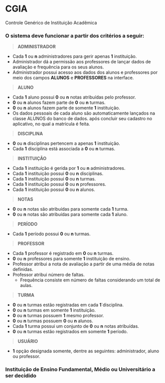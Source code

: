 # CGIA
Controle Genérico de Instituição Acadêmica

### O sistema deve funcionar a partir dos critérios a seguir:

> **ADMINISTRADOR**  
  - Cada **1** ou **n** administradores para gerir apenas **1** instituição.
  - Administrador dá a permissão aos professores de lançar dados de avaliação e frequência para os seus alunos.
  - Administrador possui acesso aos dados dos alunos e professores por meio dos campos **ALUNOS** e **PROFESSORES** na interface.

> **ALUNO**
  - Cada **1** aluno possui **0** ou **n** notas atribuídas pelo professor.
  - **0** ou **n** alunos fazem parte de **0** ou **n** turmas.
  - **0** ou **n** alunos fazem parte de somente **1** instituição.
  - Os dados pessoais de cada aluno são automaticamente lançados na classe ALUNOS do banco de dados.
  após concluir seu cadastro no aplicativo, no qual a matrícula é feita.
  
> **DISCIPLINA**
  - **0** ou **n** disciplinas pertencem a apenas **1** instituição.
  - Cada **1** disciplina está associada a **0** ou **n** turmas.
  
> **INSTITUIÇÃO**
  - Cada **1** instituição é gerida por **1** ou **n** administradores.
  - Cada **1** instituição possui **0** ou **n** disciplinas.
  - Cada **1** instituição possui **0** ou **n** turmas.
  - Cada **1** instituição possui **0** ou **n** professores.
  - Cada **1** instituição possui **0** ou **n** alunos.
  
> **NOTAS**
  - **0** ou **n** notas são atribuídas para somente cada **1** turma.
  - **0** ou **n** notas são atribuídas para somente cada **1** aluno.
  
> **PERÍODO**
  - Cada **1** período possui **0** ou **n** turmas.
 
> **PROFESSOR**
  - Cada **1** professor é registrado em **0** ou **n** turmas.
  - **0** ou **n** professores para somente **1** instituição de ensino.
  - Professor atribui a nota de avaliação a partir de uma média de notas definidas.
  - Professor atribui número de faltas.
    - Frequência consiste em número de faltas considerando um total de aulas.

> **TURMA**
  - **0** ou **n** turmas estão registradas em cada **1**`disciplina.
  - **0** ou **n** turmas em somente **1** instituição.
  - **0** ou **n** turmas possuem **1** mesmo professor.
  - **0** ou **n** turmas possuem **0** ou **n** alunos.
  - Cada **1** turma possui um conjunto de **0** ou **n** notas atribuídas.
  - **0** ou **n** turmas estão registrados em somente **1** período.
  
> **USUÁRIO**
  - **1** opção designada somente, dentre as seguintes: administrador, aluno ou professor.

### Instituição de Ensino Fundamental, Médio ou Universitário a ser decidido
